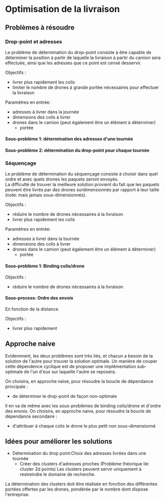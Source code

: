 # Optimisation de la livraison

## Problèmes à résoudre

### Drop-point et adresses

Le problème de détermination du drop-point consiste à être capable de déterminer la position à partir de laquelle la 
livraison à partir du camion sera effectuée, ainsi que les adresses que ce point est censé desservir.

Objectifs :

* livrer plus rapidement les colis
* limiter le nombre de drones à grande portée nécessaires pour effectuer la livraison

Paramètres en entrée:

* adresses à livrer dans la journée
* dimensions des colis à livrer
* drones dans le camion (peut également être un élément à déterminer)
  	* portée

#### Sous-problème 1: détermination des adresses d'une tournée
#### Sous-problème 2: détermination du drop-point pour chaque tournée

### Séquençage

Le problème de détermination du séquençage consiste à choisir dans quel ordre et avec quels drones les paquets seront 
envoyés.  
La difficulté de trouver la meilleure solution provient du fait que les paquets peuvent être livrés par des
 drones surdimensionnés par rapport à leur taille (note: mais jamais sous-dimensionnés).
 
Objectifs :

* réduire le nombre de drones nécessaires à la livraison
* livrer plus rapidement les colis

Paramètres en entrée:

* adresses à livrer dans la tournée
* dimensions des colis à livrer
* drones dans le camion (peut également être un élément à déterminer)
	* portée

#### Sous-problème 1: Binding colis/drone

Objectifs :

* réduire le nombre de drones nécessaires à la livraison

#### Sous-process: Ordre des envois

En fonction de la distance.

Objectifs :

* livrer plus rapidement

## Approche naive

Evidemment, les deux problèmes sont très liés, et chacun a besoin de la solution de l'autre pour trouver la 
solution optimale. Un manière de couper cette dépendence cyclique est de proposer une implémentation sub-optimale 
de l'un d'eux sur laquelle l'autre se reposera.

On choisira, en approche naive, pour résoudre la boucle de dépendance principale :

* de déterminer le drop-point de façon non-optimale 

Il en va de même avec les sous-problèmes de binding colis/drone et d'ordre des envois.
On choisira, en approche naive, pour résoudre la boucle de dépendance secondaire :

* d'attribuer à chaque colis le drone le plus petit non sous-dimensionné


## Idées pour améliorer les solutions

* Détermination du drop point:Choix des adresses livrées dans une tournée
	* Créer des clusters d'adresses proches (Problème théorique lié: cluster 2d points)
	Les clusters peuvent servir uniquement à restreindre le domaine de recherche.
	
La détermination des clusters doit être réalisée en fonction des différentes portées offertes par les drones, pondérée
 par le nombre dont dispose l'entreprise.